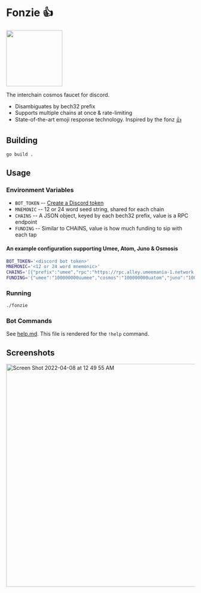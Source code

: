 # Fonzie 👍 
<img width=150 src="https://c.tenor.com/VOblnhsOkY4AAAAd/thumbs-up-smug.gif">

The interchain cosmos faucet for discord.

* Disambiguates by bech32 prefix
* Supports multiple chains at once & rate-limiting
* State-of-the-art emoji response technology. Inspired by the fonz [👍](https://en.wikipedia.org/wiki/Fonzie)

## Building
```bash
go build .
```

## Usage

### Environment Variables

* `BOT_TOKEN` -- [Create a Discord token](https://github.com/reactiflux/discord-irc/wiki/Creating-a-discord-bot-&-getting-a-token)
* `MNEMONIC`  -- 12 or 24 word seed string, shared for each chain
* `CHAINS`    -- A JSON object, keyed by each bech32 prefix, value is a RPC endpoint
* `FUNDING`   -- Similar to CHAINS, value is how much funding to sip with each tap

#### An example configuration supporting Umee, Atom, Juno & Osmosis

```bash
BOT_TOKEN='<discord bot token>'
MNEMONIC='<12 or 24 word mnemonic>'
CHAINS='[{"prefix":"umee","rpc":"https://rpc.alley.umeemania-1.network.umee.cc:443"},{"prefix":"cosmos","rpc":"https://rpc.flash.gaia-umeemania-1.network.umee.cc:443"},{"prefix":"juno","rpc":"https://rpc.section.juno-umeemania-1.network.umee.cc:443"},{"prefix":"osmo","rpc":"https://rpc.wall.osmosis-umeemania-1.network.umee.cc:443"}]'
FUNDING='{"umee":"100000000uumee","cosmos":"100000000uatom","juno":"100000000ujuno","osmo":"100000000uosmo"}'
```

### Running

```bash
./fonzie
```

### Bot Commands

See [help.md](help.md).  This file is rendered for the `!help` command.

## Screenshots

<img width="596" alt="Screen Shot 2022-04-08 at 12 49 55 AM" src="https://user-images.githubusercontent.com/42952/162380395-81da39af-f88c-4579-a02a-3188a886be90.png">
